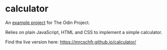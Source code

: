 # calculator

An [example project](https://www.theodinproject.com/paths/foundations/courses/foundations/lessons/calculator) for The Odin Project.

Relies on plain JavaScript, HTML and CSS to implement a simple calculator.

Find the live version here: https://mrcschfr.github.io/calculator/

